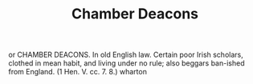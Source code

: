 ---
title: Chamber Deacons
letter: C
permalink: "/definitions/bld-chamber-deacons.html"
body: or CHAMBER DEACONS. In old English law. Certain poor Irish scholars, clothed
  in mean habit, and living under no rule; also beggars ban-ished from England. (1
  Hen. V. cc. 7. 8.) wharton
published_at: '2018-07-07'
source: Black's Law Dictionary 2nd Ed (1910)
layout: post
---